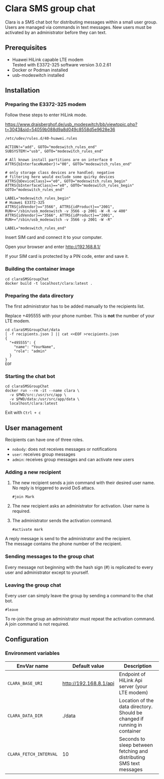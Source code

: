 # Clara SMS group chat

Clara is a SMS chat bot for distributing messages within a small user group. Users are managed via commands in text messages. New users must be activated by an administrator before they can text.

## Prerequisites

* Huawei HiLink capable LTE modem \
Tested with E3372-325 software version 3.0.2.61
* Docker or Podman installed
* usb-modeswitch installed

## Installation

### Preparing the E3372-325 modem

Follow these steps to enter HiLink mode.

https://www.draisberghof.de/usb_modeswitch/bb/viewtopic.php?t=3043&sid=54059b088d9a8d049c8558d5e9628e36

`/etc/udev/rules.d/40-huawei.rules`

```
ACTION!="add", GOTO="modeswitch_rules_end"
SUBSYSTEM!="usb", GOTO="modeswitch_rules_end"

# All known install partitions are on interface 0
ATTRS{bInterfaceNumber}!="00", GOTO="modeswitch_rules_end"

# only storage class devices are handled; negative
# filtering here would exclude some quirky devices
ATTRS{bDeviceClass}=="e0", GOTO="modeswitch_rules_begin"
ATTRS{bInterfaceClass}=="e0", GOTO="modeswitch_rules_begin"
GOTO="modeswitch_rules_end"

LABEL="modeswitch_rules_begin"
# Huawei E3372-325
ATTRS{idVendor}=="3566", ATTRS{idProduct}=="2001", RUN+="/sbin/usb_modeswitch -v 3566 -p 2001 -W -R -w 400"
ATTRS{idVendor}=="3566", ATTRS{idProduct}=="2001", RUN+="/sbin/usb_modeswitch -v 3566 -p 2001 -W -R"

LABEL="modeswitch_rules_end"
```

Insert SIM card and connect it to your computer.

Open your browser and enter http://192.168.8.1/

If your SIM card is protected by a PIN code, enter and save it.

### Building the container image

```
cd claraSMSGroupChat
docker build -t localhost/clara:latest .
```

### Preparing the data directory

The first administrator has to be added manually to the recipients list. 

Replace +495555 with your phone number. This is **not** the number of your LTE modem.

```
cd claraSMSGroupChat/data
[ -f recipients.json ] || cat <<EOF >recipients.json
{
  "+495555": {
    "name": "YourName",
    "role": "admin"
  }
}
EOF
```

### Starting the chat bot

```
cd claraSMSGroupChat
docker run --rm -it --name clara \
  -v $PWD/src:/usr/src/app \
  -v $PWD/data:/usr/src/app/data \
  localhost/clara:latest
```

Exit with `Ctrl + c`

## User management

Recipients can have one of three roles.

* `nobody`: does not receives messages or notifications 
* `user`: receives group messages
* `admin`: receives group messages and can activate new users

### Adding a new recipient

1. The new recipient sends a join command with their desired user name. \
No reply is triggered to avoid DoS attacs.

   `#join Mark`

2. The new recipient asks an administrator for activation. User name is required.

3. The administrator sends the activation command.

   `#activate mark`

A reply message is send to the administrator and the recipient. \
The message contains the phone number of the recipient.

### Sending messages to the group chat

Every message not beginning with the hash sign (#) is replicated to every user and administrator except to yourself.

### Leaving the group chat

Every user can simply leave the group by sending a command to the chat bot.

`#leave`

To re-join the group an administrator must repeat the activation command. A join command is not required.

## Configuration

### Environment variables

| EnvVar name            | Default value          | Description                                                               |
|------------------------|------------------------|---------------------------------------------------------------------------|
| `CLARA_BASE_URI`       | http://192.168.8.1/api | Endpoint of HiLink Api server (your LTE modem)                            |
| `CLARA_DATA_DIR`       | ./data                 | Location of the data directory. Should be changed if running in container |
| `CLARA_FETCH_INTERVAL` | 10                     | Seconds to sleep between fetching and distributing SMS text messages      |

